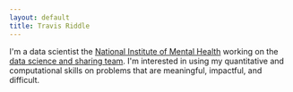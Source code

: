 ```yaml
---
layout: default
title: Travis Riddle
---
```


I'm a data scientist the [National Institute of Mental Health](https://www.nimh.nih.gov/index.shtml) working on the [data science and sharing team](https://cmn.nimh.nih.gov/dsst.html). I'm interested in using my quantitative and computational skills on problems that are meaningful, impactful, and difficult.